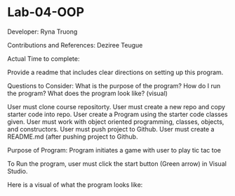 # Lab-04-OOP

Developer: Ryna Truong

Contributions and References: Deziree Teugue

Actual Time to complete: 

Provide a readme that includes clear directions on setting up this program.

Questions to Consider:
What is the purpose of the program?
How do I run the program?
What does the program look like? (visual)

User must clone course repositorty. User must create a new repo and copy starter code into repo. User create a Program using the starter code classes given. User must work with object oriented programming, classes, objects, and constructors. User must push project to Github. User must create a README.md (after pushing project to Github.

Purpose of Program: Program initiates a game with user to play tic tac toe

To Run the program, user must click the start button (Green arrow) in Visual Studio.

Here is a visual of what the program looks like:
